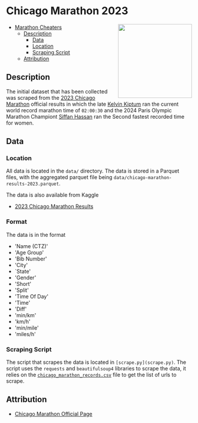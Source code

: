 # Chicago Marathon 2023 

<img style="float:right;" src="https://external-content.duckduckgo.com/iu/?u=https%3A%2F%2Fstaticg.sportskeeda.com%2Feditor%2F2023%2F10%2Fc0968-16968168204928-1920.jpg&f=1&nofb=1&ipt=e54d610e2a5f2370314d40077ec824f2f6c9dd6145030e9d7d3e03da016613e8&ipo=images" width="200">

<!--toc:start-->
- [Marathon Cheaters](#marathon-cheaters)
    - [Description](#description)
        - [Data](#data)
        - [Location](#location)
        - [Scraping Script](#scraping-script)
    - [Attribution](#attribution)
<!--toc:end-->

## Description 

The initial dataset that has been collected was scraped from the [2023 Chicago
Marathon](https://results.chicagomarathon.com/2023) official results in which
the late [Kelvin Kiptum](https://en.wikipedia.org/wiki/Kelvin_Kiptum) ran the
current world record marathon time of `02:00:30` and 
the 2024 Paris Olympic Marathon Championt [Siffan Hassan](https://en.wikipedia.org/wiki/Sifan_Hassan) ran the
Second fastest recorded time for women.

## Data 

### Location

All data is located in the `data/` directory. The data is stored in a Parquet files, 
with the aggregated parquet file being `data/chicago-marathon-results-2023.parquet`.

The data is also available from Kaggle  

- [2023 Chicago Marathon Results](https://www.kaggle.com/datasets/gabrieldennis/2023-chicago-marathon-results/data)

### Format 

The data is in the format 
 - 'Name (CTZ)' 
 - 'Age Group'
 - 'Bib Number' 
 - 'City' 
 - `State'
 - 'Gender' 
 - 'Short'
 - 'Split'
 - 'Time Of Day'
 - 'Time'
 - 'Diff'
 - 'min/km'
 - 'km/h'
 - 'min/mile'
 - 'miles/h'

### Scraping Script 

The script that scrapes the data is located in `[scrape.py](scrape.py)`. The
script uses the `requests` and `beautifulsoup4` libraries to scrape the data,
it relies on the [`chicago_marathon_records.csv`](chicago_marathon_records.csv)
file to get the list of urls to scrape.


## Attribution

- [Chicago Marathon Official Page](https://results.chicagomarathon.com/2023)
